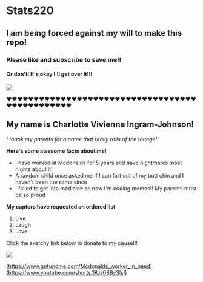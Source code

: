 # Stats220
## I am being forced against my will to make this repo!
### Please like and subscribe to save me!!
#### Or don't! It's okay I'll get over it!!!

![](https://gifdb.com/images/high/sad-cat-freaked-out-look-klkk7k9if4akjusz.gif)

❤️❤️❤️❤️❤️❤️❤️❤️❤️❤️❤️❤️❤️❤️❤️❤️❤️❤️❤️❤️❤️❤️❤️❤️❤️❤️❤️❤️❤️❤️❤️❤️❤️❤️❤️❤️❤️❤️❤️❤️❤️❤️❤️❤️❤️❤️❤️

## My name is Charlotte Vivienne Ingram-Johnson!
*I thank my parents for a name that really rolls of the tounge!!*

**Here's some awesome facts about me!**
* I have worked at Mcdonalds for 5 years and have nightmares most nights about it!
* A random child once asked me if I can fart out of my butt chin and I haven't been the same since
* I failed to get into medicine so now I'm coding memes!! My parents must be so proud

**My captors have requested an ordered list**
1. Live
2. Laugh
3. Love

Click the sketchy link below to donate to my cause!!!

![](https://hasbulbrothers.com/wp-content/uploads/2023/05/Arrows-3-pointing-down-arrow-down-animated.gif) 

[https://www.gofundme.com/Mcdonalds_worker_in_need](https://www.youtube.com/shorts/9Uz08BySlsI)
